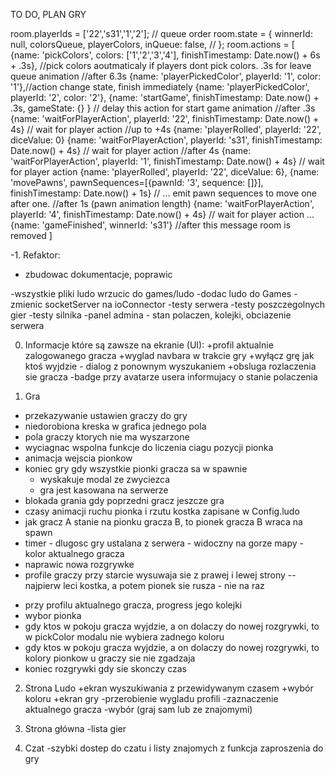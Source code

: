 TO DO, PLAN GRY

room.playerIds = ['22','s31','1','2']; // queue order
room.state = {
  winnerId: null,
  colorsQueue, 
  playerColors,
  inQueue: false, //
};
room.actions = [
 {name: 'pickColors', colors: ['1','2','3','4'], finishTimestamp: Date.now() + 6s + .3s}, //pick colors aoutmaticaly if players dont pick colors. .3s for leave queue animation
 //after 6.3s
 {name: 'playerPickedColor', playerId: '1', color: '1'},//action change state, finish immediately
 {name: 'playerPickedColor', playerId: '2', color: '2'},
 {name: 'startGame', finishTimestamp: Date.now() + .3s, gameState: {} } // delay this action for start game animation
 //after .3s 
 {name: 'waitForPlayerAction', playerId: '22', finishTimestamp: Date.now() + 4s} // wait for player action
 //up to +4s
 {name: 'playerRolled', playerId: '22', diceValue: 0}
 {name: 'waitForPlayerAction', playerId: 's31', finishTimestamp: Date.now() + 4s} // wait for player action
 //after 4s
 {name: 'waitForPlayerAction', playerId: '1', finishTimestamp: Date.now() + 4s} // wait for player action
 {name: 'playerRolled', playerId: '22', diceValue: 6},
 {name: 'movePawns', pawnSequences=[{pawnId: '3', sequence: []}], finishTimestamp: Date.now() + 1s} // ... emit pawn sequences to move one after one.
 //after 1s (pawn animation length)
 {name: 'waitForPlayerAction', playerId: '4', finishTimestamp: Date.now() + 4s} // wait for player action
 ...
 {name: 'gameFinished', winnerId: 's31'} //after this message room is removed
]

-1. Refaktor: 
- zbudowac dokumentacje, poprawic

 
-wszystkie pliki ludo wrzucic do games/ludo
-dodac ludo do Games
-zmienic socketServer na ioConnector
-testy serwera
-testy poszczegolnych gier
-testy silnika
-panel admina - stan polaczen, kolejki, obciazenie serwera

0) Informacje które są zawsze na ekranie (UI):
+profil aktualnie zalogowanego gracza
+wyglad navbara w trakcie gry
+wyłącz grę jak ktoś wyjdzie - dialog z ponownym wyszukaniem
+obsluga rozlaczenia sie gracza
-badge przy avatarze usera informujacy o stanie polaczenia

1) Gra
+ przekazywanie ustawien graczy do gry
+ niedorobiona kreska w grafica jednego pola
+ pola graczy ktorych nie ma wyszarzone
+ wyciagnac wspolna funkcje do liczenia ciagu pozycji pionka
+ animacja wejscia pionkow
+ koniec gry gdy wszystkie pionki gracza sa w spawnie
    + wyskakuje modal ze zwyciezca
    + gra jest kasowana na serwerze
+ blokada grania gdy poprzedni gracz jeszcze gra
+ czasy animacji ruchu pionka i rzutu kostka zapisane w Config.ludo
+ jak gracz A stanie na pionku gracza B, to pionek gracza B wraca na spawn
+ timer - dlugosc gry ustalana z serwera - widoczny na gorze mapy - kolor aktualnego gracza
+ naprawic nowa rozgrywke
+ profile graczy przy starcie wysuwaja sie z prawej i lewej strony
-- najpierw leci kostka, a potem pionek sie rusza - nie na raz
- przy profilu aktualnego gracza, progress jego kolejki
- wybor pionka
- gdy ktos w pokoju gracza wyjdzie, a on dolaczy do nowej rozgrywki, to w pickColor modalu nie wybiera zadnego koloru
- gdy ktos w pokoju gracza wyjdzie, a on dolaczy do nowej rozgrywki, to kolory pionkow u graczy sie nie zgadzaja
- koniec rozgrywki gdy sie skonczy czas

2) Strona Ludo
+ekran wyszukiwania z przewidywanym czasem
+wybór koloru
+ekran gry
-przerobienie wygladu profili
-zaznaczenie aktualnego gracza
-wybór (graj sam lub ze znajomymi)

3) Strona główna
-lista gier

4) Czat
-szybki dostep do czatu i listy znajomych z funkcja zaproszenia do gry